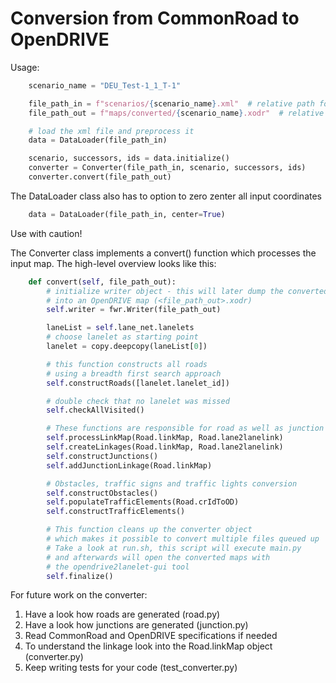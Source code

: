 # Conversion from CommonRoad to OpenDRIVE

Usage:

```python
    scenario_name = "DEU_Test-1_1_T-1"

    file_path_in = f"scenarios/{scenario_name}.xml"  # relative path for input
    file_path_out = f"maps/converted/{scenario_name}.xodr"  # relative path for output

    # load the xml file and preprocess it
    data = DataLoader(file_path_in)

    scenario, successors, ids = data.initialize()
    converter = Converter(file_path_in, scenario, successors, ids)
    converter.convert(file_path_out)
```



The DataLoader class also has to option to zero zenter all input coordinates
```python
    data = DataLoader(file_path_in, center=True)
```
Use with caution!

The Converter class implements a convert() function which processes the input
map. The high-level overview looks like this:
```python
    def convert(self, file_path_out):
        # initialize writer object - this will later dump the converted map
        # into an OpenDRIVE map (<file_path_out>.xodr)
        self.writer = fwr.Writer(file_path_out)

        laneList = self.lane_net.lanelets
        # choose lanelet as starting point
        lanelet = copy.deepcopy(laneList[0])

        # this function constructs all roads 
        # using a breadth first search approach
        self.constructRoads([lanelet.lanelet_id])

        # double check that no lanelet was missed
        self.checkAllVisited()

        # These functions are responsible for road as well as junction linkage
        self.processLinkMap(Road.linkMap, Road.lane2lanelink)
        self.createLinkages(Road.linkMap, Road.lane2lanelink)
        self.constructJunctions()
        self.addJunctionLinkage(Road.linkMap)

        # Obstacles, traffic signs and traffic lights conversion
        self.constructObstacles()
        self.populateTrafficElements(Road.crIdToOD)
        self.constructTrafficElements()

        # This function cleans up the converter object
        # which makes it possible to convert multiple files queued up
        # Take a look at run.sh, this script will execute main.py
        # and afterwards will open the converted maps with
        # the opendrive2lanelet-gui tool
        self.finalize()
```

For future work on the converter:
1. Have a look how roads are generated (road.py)
2. Have a look how junctions are generated (junction.py)
3. Read CommonRoad and OpenDRIVE specifications if needed
4. To understand the linkage look into the Road.linkMap object (converter.py)
5. Keep writing tests for your code (test_converter.py)
